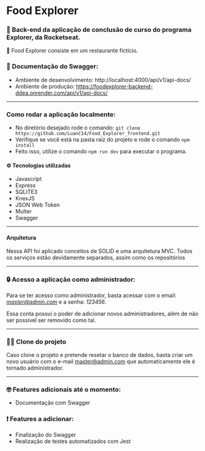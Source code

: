
# Food Explorer

### 🚀 Back-end da aplicação de conclusão de curso do programa Explorer, da Rocketseat.

📑 Food Explorer consiste em um restaurante fictício. 

### 📂 Documentação do Swagger:
 - Ambiente de desenvolvimento: http://localhost:4000/api/v1/api-docs/
 - Ambiente de produção: https://foodexplorer-backend-ddea.onrender.com/api/v1/api-docs/

---

### Como rodar a aplicação localmente:
- No diretório desejado rode o comando: ``` git clone https://github.com/LuanC14/Food_Explorer_frontend.git ```
- Verifique se você está na pasta raiz do projeto e rode o comando ``` npm install ```
- Feito isso, utilize o comando ``` npm run dev ``` para executar o programa.

#### ⚙️ Tecnologias utilizadas
- Javascript
- Express
- SQLITE3
- KnexJS
- JSON Web Token
- Multer
- Swagger

---

#### Arquitetura
Nessa API foi aplicado conceitos de SOLID e uma arquitetura MVC. Todos os serviços estão devidamente separados, assim como os repositórios

---

### 🔒 Acesso a aplicação como administrador:
Para se ter acesso como administrador, basta acessar com o email: *master@admin.com* e a senha: *123456*.

Essa conta possui o poder de adicionar novos administradores, além de não ser possível ser removido como tal.

---

### 👨‍💻 Clone do projeto
Caso clone o projeto e pretende resetar o banco de dados, basta criar um novo usuário com o e-mail master@admin.com que automaticamente ele é tornado administrador.

---

### 🤓 Features adicionais até o momento:
- Documentação com Swagger

### ❗ Features a adicionar:
- Finalização do Swagger
- Realização de testes automatizados com Jest

